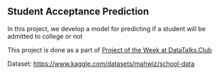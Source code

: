 ## Student Acceptance Prediction

In this project, we develop a model for predicting if a student will be admitted to college or not

This project is done as a part of [Project of the Week at DataTalks.Club](https://github.com/DataTalksClub/project-of-the-week/blob/main/2022-08-14-frontend.md)

Dataset: https://www.kaggle.com/datasets/mahwiz/school-data

